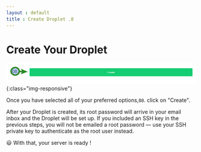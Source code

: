 ```yaml
---
layout : default
title : Create Droplet .8
---
```


# Create Your Droplet


![image-title-here](/img/posts_Schematics/createdropletbutton.png){:class="img-responsive"}


Once you have selected all of your preferred options,<code>08</code>. click on "Create".


After your Droplet is created, its root password will arrive in your email inbox and the Droplet will be set up. If you included an SSH key in the previous steps, you will not be emailed a root password — use your SSH private key to authenticate as the root user instead.

:smiley: With that, your server is ready !
